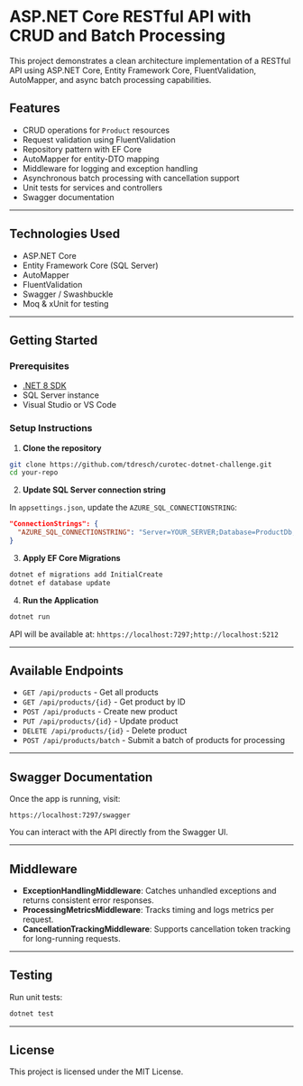 # ASP.NET Core RESTful API with CRUD and Batch Processing

This project demonstrates a clean architecture implementation of a RESTful API using ASP.NET Core, Entity Framework Core, FluentValidation, AutoMapper, and async batch processing capabilities.

## Features

- CRUD operations for `Product` resources
- Request validation using FluentValidation
- Repository pattern with EF Core
- AutoMapper for entity-DTO mapping
- Middleware for logging and exception handling
- Asynchronous batch processing with cancellation support
- Unit tests for services and controllers
- Swagger documentation

---

## Technologies Used

- ASP.NET Core
- Entity Framework Core (SQL Server)
- AutoMapper
- FluentValidation
- Swagger / Swashbuckle
- Moq & xUnit for testing

---

## Getting Started

### Prerequisites

- [.NET 8 SDK](https://dotnet.microsoft.com/download)
- SQL Server instance
- Visual Studio or VS Code

### Setup Instructions

1. **Clone the repository**

```bash
git clone https://github.com/tdresch/curotec-dotnet-challenge.git
cd your-repo
```

2. **Update SQL Server connection string**

In `appsettings.json`, update the `AZURE_SQL_CONNECTIONSTRING`:

```json
"ConnectionStrings": {
  "AZURE_SQL_CONNECTIONSTRING": "Server=YOUR_SERVER;Database=ProductDb;Trusted_Connection=True;MultipleActiveResultSets=true"
}
```

3. **Apply EF Core Migrations**

```bash
dotnet ef migrations add InitialCreate
dotnet ef database update
```

4. **Run the Application**

```bash
dotnet run
```

API will be available at: `hhttps://localhost:7297;http://localhost:5212`

---

## Available Endpoints

- `GET /api/products` - Get all products
- `GET /api/products/{id}` - Get product by ID
- `POST /api/products` - Create new product
- `PUT /api/products/{id}` - Update product
- `DELETE /api/products/{id}` - Delete product
- `POST /api/products/batch` - Submit a batch of products for processing

---

## Swagger Documentation

Once the app is running, visit:

```
https://localhost:7297/swagger
```

You can interact with the API directly from the Swagger UI.

---

## Middleware

- **ExceptionHandlingMiddleware**: Catches unhandled exceptions and returns consistent error responses.
- **ProcessingMetricsMiddleware**: Tracks timing and logs metrics per request.
- **CancellationTrackingMiddleware**: Supports cancellation token tracking for long-running requests.

---

## Testing

Run unit tests:

```bash
dotnet test
```

---

## License

This project is licensed under the MIT License.
